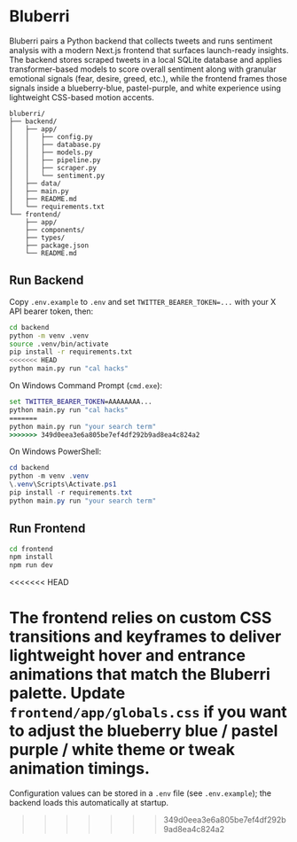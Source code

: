 # Bluberri

Bluberri pairs a Python backend that collects tweets and runs sentiment analysis with a modern Next.js frontend that surfaces launch-ready insights. The backend stores scraped tweets in a local SQLite database and applies transformer-based models to score overall sentiment along with granular emotional signals (fear, desire, greed, etc.), while the frontend frames those signals inside a blueberry-blue, pastel-purple, and white experience using lightweight CSS-based motion accents.

```
bluberri/
├── backend/
│   ├── app/
│   │   ├── config.py
│   │   ├── database.py
│   │   ├── models.py
│   │   ├── pipeline.py
│   │   ├── scraper.py
│   │   └── sentiment.py
│   ├── data/
│   ├── main.py
│   ├── README.md
│   └── requirements.txt
└── frontend/
	├── app/
	├── components/
	├── types/
	├── package.json
	└── README.md
```

## Run Backend

Copy `.env.example` to `.env` and set `TWITTER_BEARER_TOKEN=...` with your X API bearer token, then:

```bash
cd backend
python -m venv .venv
source .venv/bin/activate
pip install -r requirements.txt
<<<<<<< HEAD
python main.py run "cal hacks"
```

On Windows Command Prompt (`cmd.exe`):

```cmd
set TWITTER_BEARER_TOKEN=AAAAAAAA...
python main.py run "cal hacks"
=======
python main.py run "your search term"
>>>>>>> 349d0eea3e6a805be7ef4df292b9ad8ea4c824a2
```

On Windows PowerShell:

```powershell
cd backend
python -m venv .venv
\.venv\Scripts\Activate.ps1
pip install -r requirements.txt
python main.py run "your search term"
```

## Run Frontend

```bash
cd frontend
npm install
npm run dev
```
<<<<<<< HEAD

The frontend relies on custom CSS transitions and keyframes to deliver lightweight hover and entrance animations that match the Bluberri palette. Update `frontend/app/globals.css` if you want to adjust the blueberry blue / pastel purple / white theme or tweak animation timings.
=======
Configuration values can be stored in a `.env` file (see `.env.example`); the backend loads this automatically at startup.
>>>>>>> 349d0eea3e6a805be7ef4df292b9ad8ea4c824a2
